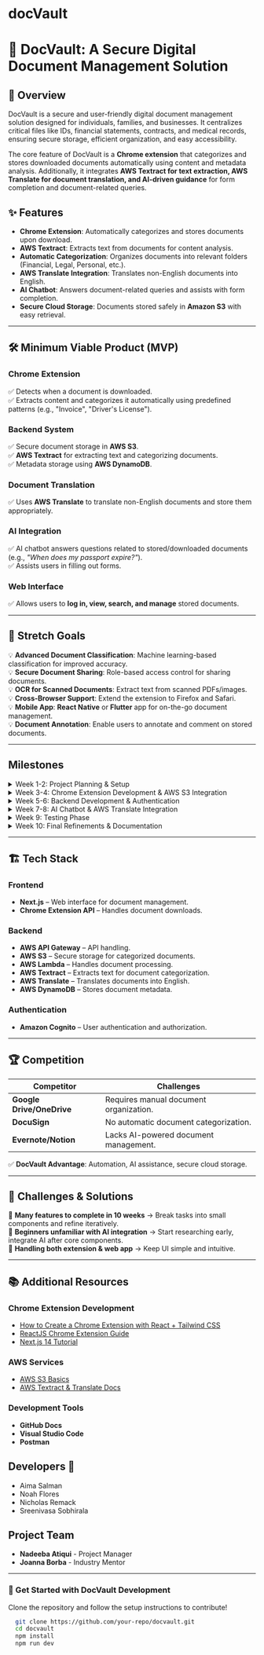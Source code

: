 # docVault
# 📂 DocVault: A Secure Digital Document Management Solution  

## 📌 Overview  
DocVault is a secure and user-friendly digital document management solution designed for individuals, families, and businesses. It centralizes critical files like IDs, financial statements, contracts, and medical records, ensuring secure storage, efficient organization, and easy accessibility.  

The core feature of DocVault is a **Chrome extension** that categorizes and stores downloaded documents automatically using content and metadata analysis. Additionally, it integrates **AWS Textract for text extraction, AWS Translate for document translation, and AI-driven guidance** for form completion and document-related queries.  

## ✨ Features  
- **Chrome Extension**: Automatically categorizes and stores documents upon download.  
- **AWS Textract**: Extracts text from documents for content analysis.  
- **Automatic Categorization**: Organizes documents into relevant folders (Financial, Legal, Personal, etc.).  
- **AWS Translate Integration**: Translates non-English documents into English.  
- **AI Chatbot**: Answers document-related queries and assists with form completion.  
- **Secure Cloud Storage**: Documents stored safely in **Amazon S3** with easy retrieval.  

---

## 🛠 Minimum Viable Product (MVP)  

### **Chrome Extension**  
✅ Detects when a document is downloaded.  
✅ Extracts content and categorizes it automatically using predefined patterns (e.g., "Invoice", "Driver's License").  

### **Backend System**  
✅ Secure document storage in **AWS S3**.  
✅ **AWS Textract** for extracting text and categorizing documents.  
✅ Metadata storage using **AWS DynamoDB**.  

### **Document Translation**  
✅ Uses **AWS Translate** to translate non-English documents and store them appropriately.  

### **AI Integration**  
✅ AI chatbot answers questions related to stored/downloaded documents (e.g., *"When does my passport expire?"*).  
✅ Assists users in filling out forms.  

### **Web Interface**  
✅ Allows users to **log in, view, search, and manage** stored documents.  

---

## 🚀 Stretch Goals  
💡 **Advanced Document Classification**: Machine learning-based classification for improved accuracy.  
💡 **Secure Document Sharing**: Role-based access control for sharing documents.  
💡 **OCR for Scanned Documents**: Extract text from scanned PDFs/images.  
💡 **Cross-Browser Support**: Extend the extension to Firefox and Safari.  
💡 **Mobile App**: **React Native** or **Flutter** app for on-the-go document management.  
💡 **Document Annotation**: Enable users to annotate and comment on stored documents.  

---

## Milestones

<details>
  <summary>Week 1-2: Project Planning & Setup</summary>

  - Define project goals and milestones
  - Set up GitHub repository
  - Finalize tech stack
  - Establish development environment
  - Assign team roles

</details>

<details>
  <summary>Week 3-4: Chrome Extension Development & AWS S3 Integration</summary>

  **Frontend:**
  - Develop initial Chrome extension UI
  - Implement basic user interactions

  **Backend:**
  - Integrate AWS S3 for document storage
  - Implement initial categorization features

</details>

<details>
  <summary>Week 5-6: Backend Development & Authentication</summary>

  **Frontend:**
  - Set up UI components for authentication
  - Connect frontend to backend API

  **Backend:**
  - Build API Gateway, Lambda functions, and DynamoDB integration
  - Implement user authentication system
  - Deploy backend infrastructure

</details>

<details>
  <summary>Week 7-8: AI Chatbot & AWS Translate Integration</summary>

  **Frontend:**
  - Enhance UI for chatbot interactions
  - Improve document categorization UI

  **Backend:**
  - Implement AI chatbot for document-related queries
  - Improve document categorization using AI
  - Integrate AWS Translate for multilingual support

</details>

<details>
  <summary>Week 9: Testing Phase</summary>

  - Conduct unit testing
  - Perform integration testing
  - Conduct user testing and gather feedback

</details>

<details>
  <summary>Week 10: Final Refinements & Documentation</summary>

  - Fix bugs and polish UI
  - Finalize documentation
  - Prepare for presentation

</details>


---

## 🏗 Tech Stack  

### **Frontend**  
- **Next.js** – Web interface for document management.  
- **Chrome Extension API** – Handles document downloads.  

### **Backend**  
- **AWS API Gateway** – API handling.  
- **AWS S3** – Secure storage for categorized documents.  
- **AWS Lambda** – Handles document processing.  
- **AWS Textract** – Extracts text for document categorization.  
- **AWS Translate** – Translates documents into English.  
- **AWS DynamoDB** – Stores document metadata.  

### **Authentication**  
- **Amazon Cognito** – User authentication and authorization.  

---

## 🏆 Competition  
| **Competitor** | **Challenges** |
|---------------|---------------|
| **Google Drive/OneDrive** | Requires manual document organization. |
| **DocuSign** | No automatic document categorization. |
| **Evernote/Notion** | Lacks AI-powered document management. |

✅ **DocVault Advantage**: Automation, AI assistance, secure cloud storage.  

---

## 🚧 Challenges & Solutions  

🚨 **Many features to complete in 10 weeks** → Break tasks into small components and refine iteratively.  
🚨 **Beginners unfamiliar with AI integration** → Start researching early, integrate AI after core components.  
🚨 **Handling both extension & web app** → Keep UI simple and intuitive.  

---

## 📚 Additional Resources  

### **Chrome Extension Development**  
- [How to Create a Chrome Extension with React + Tailwind CSS](https://example.com)  
- [ReactJS Chrome Extension Guide](https://example.com)  
- [Next.js 14 Tutorial](https://example.com)  

### **AWS Services**  
- [AWS S3 Basics](https://example.com)  
- [AWS Textract & Translate Docs](https://example.com)  

### **Development Tools**  
- **GitHub Docs**  
- **Visual Studio Code**  
- **Postman**  

## Developers 👥
- Aima Salman
- Noah Flores
- Nicholas Remack
- Sreenivasa Sobhirala

## Project Team
- **Nadeeba Atiqui** - Project Manager
- **Joanna Borba** - Industry Mentor

---
### 🚀 Get Started with DocVault Development
Clone the repository and follow the setup instructions to contribute!
```bash
  git clone https://github.com/your-repo/docvault.git
  cd docvault
  npm install
  npm run dev
